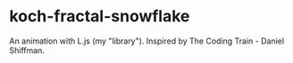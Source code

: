 # koch-fractal-snowflake

An animation with L.js (my "library"). Inspired by The Coding Train - Daniel Shiffman.
